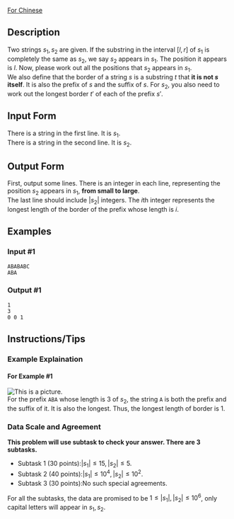 [For Chinese](https://www.luogu.com.cn/problem/P3375)
## Description
Two strings $s_1,s_2$ are given. If the substring in the interval $[l,r]$ of $s_1$ is completely the same as $s_2$, we say $s_2$ appears in $s_1$. The position it appears is $l$. Now, please work out all the positions that $s_2$ appears in $s_1$.  
We also define that the border of a string $s$ is a substring $t$ that **it is not $s$ itself**. It is also the prefix of $s$ and the suffix of $s$. For $s_2$, you also need to work out the longest border $t'$ of each of the prefix $s'$.
## Input Form
There is a string in the first line. It is $s_1$.  
There is a string in the second line. It is $s_2$.
## Output Form
First, output some lines. There is an integer in each line, representing the position $s_2$ appears in $s_1$, **from small to large**.  
The last line should include $|s_2|$ integers. The $i$th integer represents the longest length of the border of the prefix whose length is $i$.
## Examples
### Input #1
```
ABABABC
ABA
```
### Output #1
```
1
3
0 0 1 
```
## Instructions/Tips
### Example Explaination
#### For Example #1
![This is a picture.](https://cdn.luogu.com.cn/upload/pic/2257.png)  
For the prefix `ABA` whose length is $3$ of $s_2$, the string `A` is both the prefix and the suffix of it. It is also the longest. Thus, the longest length of border is $1$. 
### Data Scale and Agreement
**This problem will use subtask to check your answer. There are 3 subtasks.**  
- Subtask 1 (30 points):$|s_1| \le 15, |s_2| \le 5$.  
- Subtask 2 (40 points):$|s_1| \le 10^4, |s_2| \le 10^2$.  
- Subtask 3 (30 points):No such special agreements.

For all the subtasks, the data are promised to be $1 \le |s_1|,|s_2| \le 10^6$, only capital letters will appear in $s_1,s_2$.